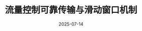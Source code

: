 ---
title: 流量控制可靠传输与滑动窗口机制
date: 2025-07-14
icon: 'earth-americas'
order: 16
category: 
    - '408'
    - '计算机网络'
    - 考研
---
